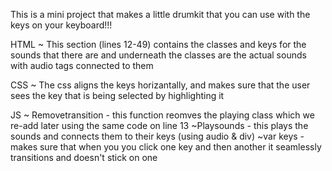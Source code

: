 This is a mini project that makes a little drumkit that you can use with the keys on your keyboard!!!

HTML 
~ This section (lines 12-49) contains the classes and keys for the sounds that there are and underneath the classes are the actual sounds with audio tags connected to them 

CSS
~ The css aligns the keys horizantally, and makes sure that the user sees the key that is being selected by highlighting it 

JS
~ Removetransition - this function reomves the playing class which we re-add later using the same code on line 13
~Playsounds - this plays the sounds and connects them to their keys (using audio & div) 
~var keys - makes sure that when you you click one key and then another it seamlessly transitions and doesn't stick on one